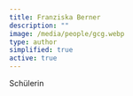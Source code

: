 ```yaml
---
title: Franziska Berner
description: ""
image: /media/people/gcg.webp
type: author
simplified: true
active: true
---
```

Schülerin
